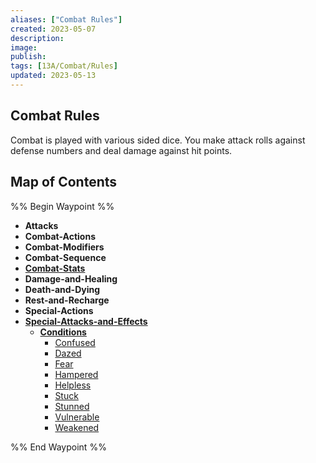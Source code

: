 ```yaml
---
aliases: ["Combat Rules"]
created: 2023-05-07
description: 
image: 
publish: 
tags: [13A/Combat/Rules]
updated: 2023-05-13
---
```


## Combat Rules

Combat is played with various sided dice. You make attack rolls against  
defense numbers and deal damage against hit points.


## Map of Contents

%% Begin Waypoint %%
- **Attacks**
- **Combat-Actions**
- **Combat-Modifiers**
- **Combat-Sequence**
- **[Combat-Stats](./Combat-Stats/Combat-Stats.md)**
- **Damage-and-Healing**
- **Death-and-Dying**
- **Rest-and-Recharge**
- **Special-Actions**
- **[Special-Attacks-and-Effects](./Special-Attacks-and-Effects/Special-Attacks-and-Effects.md)**
	- **[Conditions](./Special-Attacks-and-Effects/Conditions/Conditions.md)**
		- [Confused](./Special-Attacks-and-Effects/Conditions/Confused.md)
		- [Dazed](./Special-Attacks-and-Effects/Conditions/Dazed.md)
		- [Fear](./Special-Attacks-and-Effects/Conditions/Fear.md)
		- [Hampered](./Special-Attacks-and-Effects/Conditions/Hampered.md)
		- [Helpless](./Special-Attacks-and-Effects/Conditions/Helpless.md)
		- [Stuck](./Special-Attacks-and-Effects/Conditions/Stuck.md)
		- [Stunned](./Special-Attacks-and-Effects/Conditions/Stunned.md)
		- [Vulnerable](./Special-Attacks-and-Effects/Conditions/Vulnerable.md)
		- [Weakened](./Special-Attacks-and-Effects/Conditions/Weakened.md)

%% End Waypoint %%